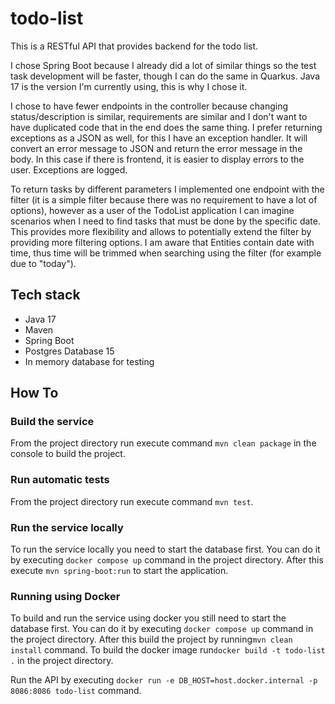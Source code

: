 # todo-list

This is a RESTful API that provides backend for the todo list.

I chose Spring Boot because I already did a lot of similar things so the test task development will be faster, though I
can do the same in Quarkus. Java 17 is the version I'm currently using, this is why I chose it.

I chose to have fewer endpoints in the controller because changing status/description is similar, requirements are
similar and I don't want to have duplicated code that in the end does the same thing.
I prefer returning exceptions as a JSON as well, for this I have an exception handler. It will convert an error message
to JSON and return the error message in the body. In this case if there is frontend, it is easier to display errors to
the user. Exceptions are logged.

To return tasks by different parameters I implemented one endpoint with the filter (it is a simple filter because there
was no requirement to have a lot of options), however as a user of the TodoList application I can imagine scenarios
when I need to find tasks that must be done by the specific date. This provides more flexibility and allows to
potentially extend the filter by providing more filtering options. I am aware that Entities contain date with time, thus
time will be trimmed when searching using the filter (for example due to "today").

## Tech stack

- Java 17
- Maven
- Spring Boot
- Postgres Database 15
- In memory database for testing

## How To

### Build the service

From the project directory run execute command `mvn clean package` in the console to build the project.

### Run automatic tests

From the project directory run execute command `mvn test`.

### Run the service locally

To run the service locally you need to start the database first. You can do it by executing `docker compose up` command
in the project directory.
After this execute `mvn spring-boot:run` to start the application.

### Running using Docker

To build and run the service using docker you still need to start the database first. You can do it by
executing `docker compose up` command in the project directory.
After this build the project by running`mvn clean install` command.
To build the docker image run`docker build -t todo-list .` in the project directory.

Run the API by executing `docker run -e DB_HOST=host.docker.internal -p 8086:8086 todo-list` command.